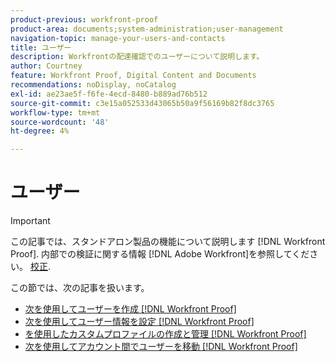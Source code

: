 ```yaml
---
product-previous: workfront-proof
product-area: documents;system-administration;user-management
navigation-topic: manage-your-users-and-contacts
title: ユーザー
description: Workfrontの配達確認でのユーザーについて説明します。
author: Courtney
feature: Workfront Proof, Digital Content and Documents
recommendations: noDisplay, noCatalog
exl-id: ae23ae5f-f6fe-4ecd-8480-b889ad76b512
source-git-commit: c3e15a052533d43065b50a9f56169b82f8dc3765
workflow-type: tm+mt
source-wordcount: '48'
ht-degree: 4%

---
```


# ユーザー

>[!IMPORTANT]
>
>この記事では、スタンドアロン製品の機能について説明します [!DNL Workfront Proof]. 内部での検証に関する情報 [!DNL Adobe Workfront]を参照してください。 [校正](../../../review-and-approve-work/proofing/proofing.md).

この節では、次の記事を扱います。

* [次を使用してユーザーを作成 [!DNL Workfront Proof]](../../../workfront-proof/wp-mnguserscontacts/users/create-users.md)
* [次を使用してユーザー情報を設定 [!DNL Workfront Proof]](../../../workfront-proof/wp-mnguserscontacts/users/configure-user-info.md)
* [を使用したカスタムプロファイルの作成と管理 [!DNL Workfront Proof]](../../../workfront-proof/wp-mnguserscontacts/users/create-and-manage-custom-profiles.md)
* [次を使用してアカウント間でユーザーを移動 [!DNL Workfront Proof]](../../../workfront-proof/wp-mnguserscontacts/users/move-users-between-accounts.md)

